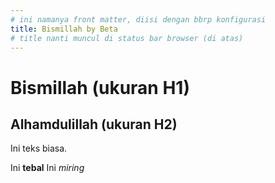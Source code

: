 ```yaml
---
# ini namanya front matter, diisi dengan bbrp konfigurasi
title: Bismillah by Beta
# title nanti muncul di status bar browser (di atas)
---
```


# Bismillah (ukuran H1)
## Alhamdulillah (ukuran H2)

Ini teks biasa.

Ini **tebal**
Ini *miring*

